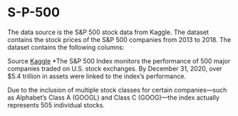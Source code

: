 # S-P-500
The data source is the S&amp;P 500 stock data from Kaggle. The dataset contains the stock prices of the S&amp;P 500 companies from 2013 to 2018. The dataset contains the following columns:

Source [Kaggle](https://www.kaggle.com/datasets/andrewmvd/sp-500-stocks?select=sp500_stocks.csv)
*The S&P 500 Index monitors the performance of 500 major companies traded on U.S. stock exchanges. By December 31, 2020, over $5.4 trillion in assets were linked to the index’s performance.

Due to the inclusion of multiple stock classes for certain companies—such as Alphabet’s Class A (GOOGL) and Class C (GOOG)—the index actually represents 505 individual stocks.
